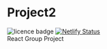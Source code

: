 # Project2
![licence badge](https://img.shields.io/badge/License-MIT-blue.svg?style=flat-square)
[![Netlify Status](https://api.netlify.com/api/v1/badges/13223660-449f-4633-a5d7-7d6c6adfc483/deploy-status)](https://app.netlify.com/sites/bucolic-alpaca-df751e/deploys)    
React Group Project
